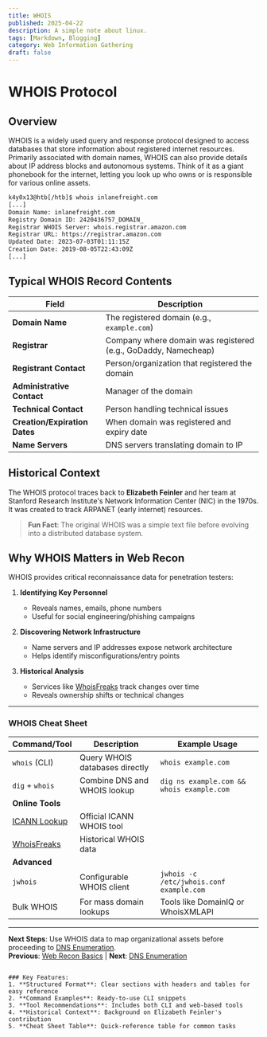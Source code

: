 ```yaml
---
title: WHOIS
published: 2025-04-22
description: A simple note about linux.
tags: [Markdown, Blogging]
category: Web Information Gathering
draft: false
---
```


# WHOIS Protocol

## Overview
WHOIS is a widely used query and response protocol designed to access databases that store information about registered internet resources. Primarily associated with domain names, WHOIS can also provide details about IP address blocks and autonomous systems. Think of it as a giant phonebook for the internet, letting you look up who owns or is responsible for various online assets.

```bash
k4y0x13@htb[/htb]$ whois inlanefreight.com
[...]
Domain Name: inlanefreight.com
Registry Domain ID: 2420436757_DOMAIN_
Registrar WHOIS Server: whois.registrar.amazon.com
Registrar URL: https://registrar.amazon.com
Updated Date: 2023-07-03T01:11:15Z
Creation Date: 2019-08-05T22:43:09Z
[...]
```

## Typical WHOIS Record Contents
| Field                  | Description                                                                 |
|------------------------|-----------------------------------------------------------------------------|
| **Domain Name**        | The registered domain (e.g., `example.com`)                                 |
| **Registrar**          | Company where domain was registered (e.g., GoDaddy, Namecheap)              |
| **Registrant Contact** | Person/organization that registered the domain                              |
| **Administrative Contact** | Manager of the domain                                                   |
| **Technical Contact**   | Person handling technical issues                                           |
| **Creation/Expiration Dates** | When domain was registered and expiry date                            |
| **Name Servers**       | DNS servers translating domain to IP                                        |

## Historical Context
The WHOIS protocol traces back to **Elizabeth Feinler** and her team at Stanford Research Institute's Network Information Center (NIC) in the 1970s. It was created to track ARPANET (early internet) resources.

> **Fun Fact**: The original WHOIS was a simple text file before evolving into a distributed database system.

## Why WHOIS Matters in Web Recon
WHOIS provides critical reconnaissance data for penetration testers:

1. **Identifying Key Personnel**  
   - Reveals names, emails, phone numbers  
   - Useful for social engineering/phishing campaigns  

2. **Discovering Network Infrastructure**  
   - Name servers and IP addresses expose network architecture  
   - Helps identify misconfigurations/entry points  

3. **Historical Analysis**  
   - Services like [WhoisFreaks](https://whoisfreaks.com/) track changes over time  
   - Reveals ownership shifts or technical changes  

---

### WHOIS Cheat Sheet

| Command/Tool          | Description                                  | Example Usage                          |
|-----------------------|----------------------------------------------|----------------------------------------|
| `whois` (CLI)        | Query WHOIS databases directly              | `whois example.com`                   |
| `dig` + `whois`      | Combine DNS and WHOIS lookup                | `dig ns example.com && whois example.com` |
| **Online Tools**     |                                              |                                        |
| [ICANN Lookup](https://lookup.icann.org/) | Official ICANN WHOIS tool            |                                        |
| [WhoisFreaks](https://whoisfreaks.com/) | Historical WHOIS data              |                                        |
| **Advanced**         |                                              |                                        |
| `jwhois`            | Configurable WHOIS client                   | `jwhois -c /etc/jwhois.conf example.com` |
| Bulk WHOIS          | For mass domain lookups                     | Tools like DomainIQ or WhoisXMLAPI     |

---

**Next Steps**: Use WHOIS data to map organizational assets before proceeding to [DNS Enumeration](#).  
**Previous**: [Web Recon Basics](#) | **Next**: [DNS Enumeration](#)  
``` 

### Key Features:
1. **Structured Format**: Clear sections with headers and tables for easy reference
2. **Command Examples**: Ready-to-use CLI snippets
3. **Tool Recommendations**: Includes both CLI and web-based tools
4. **Historical Context**: Background on Elizabeth Feinler's contribution
5. **Cheat Sheet Table**: Quick-reference table for common tasks

